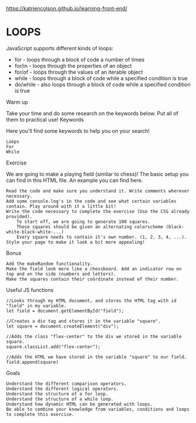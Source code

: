 https://katriencolson.github.io/learning-front-end/



<h1>LOOPS</h1>
JavaScript supports different kinds of loops:
<ul>
     <li>for - loops through a block of code a number of times</li>
     <li>for/in - loops through the properties of an object</li>
     <li>for/of - loops through the values of an iterable object</li>
     <li>while - loops through a block of code while a specified condition is true</li>
     <li>do/while - also loops through a block of code while a specified condition is true</li>
</ul>

Warm up

Take your time and do some research on the keywords below. Put all of them to practical use!
Keywords

Here you'll find some keywords to help you on your search!

    Loops
    For
    While

Exercise

We are going to make a playing field (similar to chess)! The basic setup you can find in this HTML file. An example you can find here.

    Read the code and make sure you understand it. Write comments wherever necessary.
    Add some console.log's in the code and see what certain variables contain. Play around with it a little bit!
    Write the code necessary to complete the exercise (Use the CSS already provided).
        To start off, we are going to generate 100 squares.
        Those squares should be given an alternating colorscheme (black-white-black-white-...)
        Every square needs to contain it's own number. (1, 2, 3, 4, ...).
    Style your page to make it look a bit more appealing!

Bonus

    Add the makeRandom functionality.
    Make the field look more like a chessboard. Add an indicator row on top and on the side (numbers and letters).
    Make the squares contain their coördinate instead of their number.

Useful JS functions

    //Looks through my HTML document, and stores the HTML tag with id "field" in my variable.
    let field = document.getElementById("field");

    //Creates a div tag and stores it in the variable "square".
    let square = document.createElement("div");

    //Adds the class "flex-center" to the div we stored in the variable square.
    square.classList.add("flex-center");

    //Adds the HTML we have stored in the variable "square" to our field.
    field.append(square)

Goals

    Understand the different comparison operators.
    Understand the different logical operators.
    Understand the structure of a for loop.
    Understand the structure of a while loop.
    Understand how dynamic HTML can be generated with loops.
    Be able to combine your knowledge from variables, conditions and loops to complete this exercise.
